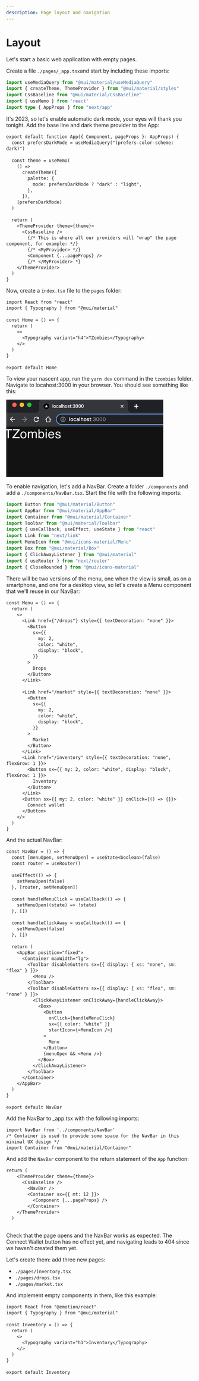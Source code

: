 ```yaml
---
description: Page layout and navigation
---
```


# Layout

Let's start a basic web application with empty pages.

Create a file `./pages/_app.tsx`and start by including these imports:

```typescript
import useMediaQuery from "@mui/material/useMediaQuery"
import { createTheme, ThemeProvider } from "@mui/material/styles"
import CssBaseline from "@mui/material/CssBaseline"
import { useMemo } from 'react'
import type { AppProps } from "next/app"
```

It's 2023, so let's enable automatic dark mode, your eyes will thank you tonight. Add the base line and dark theme provider to the App:

```tsx
export default function App({ Component, pageProps }: AppProps) {
  const prefersDarkMode = useMediaQuery("(prefers-color-scheme: dark)")

  const theme = useMemo(
    () =>
      createTheme({
        palette: {
          mode: prefersDarkMode ? "dark" : "light",
        },
      }),
    [prefersDarkMode]
  )

  return (
    <ThemeProvider theme={theme}>
      <CssBaseline />
        {/* This is where all our providers will "wrap" the page component, for example: */}
        {/* <MyProvider> */}
        <Component {...pageProps} />
        {/* </MyProvider> *}
    </ThemeProvider>
  )
}
```

Now, create a `index.tsx` file to the `pages` folder:

```tsx
import React from "react"
import { Typography } from "@mui/material"

const Home = () => {
  return (
    <>
      <Typography variant="h4">TZombies</Typography>
    </>
  )
}

export default Home
```

To view your nascent app, run the `yarn dev` command in the `tzombies` folder. Navigate to locahost:3000 in your browser. You should see something like this:

![](<../.gitbook/assets/Screenshot 2023-07-09 at 7.22.08 PM.png>)

To enable navigation, let's add a NavBar. Create a folder `./components` and add a `./components/NavBar.tsx`. Start the file with the following imports:

```typescript
import Button from "@mui/material/Button"
import AppBar from "@mui/material/AppBar"
import Container from "@mui/material/Container"
import Toolbar from "@mui/material/Toolbar"
import { useCallback, useEffect, useState } from "react"
import Link from "next/link"
import MenuIcon from "@mui/icons-material/Menu"
import Box from "@mui/material/Box"
import { ClickAwayListener } from "@mui/material"
import { useRouter } from "next/router"
import { CloseRounded } from "@mui/icons-material"
```

There will be two versions of the menu, one when the view is small, as on a smartphone, and one for a desktop view, so let's create a Menu component that we'll reuse in our NavBar:

```tsx
const Menu = () => {
  return (
    <>
      <Link href={"/drops"} style={{ textDecoration: "none" }}>
        <Button
          sx={{
            my: 2,
            color: "white",
            display: "block",
          }}
        >
          Drops
        </Button>
      </Link>

      <Link href="/market" style={{ textDecoration: "none" }}>
        <Button
          sx={{
            my: 2,
            color: "white",
            display: "block",
          }}
        >
          Market
        </Button>
      </Link>
      <Link href="/inventory" style={{ textDecoration: "none", flexGrow: 1 }}>
        <Button sx={{ my: 2, color: "white", display: "block", flexGrow: 1 }}>
          Inventory
        </Button>
      </Link>
      <Button sx={{ my: 2, color: "white" }} onClick={() => {}}>
        Connect wallet
      </Button>
    </>
  )
}
```

And the actual NavBar:

```tsx
const NavBar = () => {
  const [menuOpen, setMenuOpen] = useState<boolean>(false)
  const router = useRouter()

  useEffect(() => {
    setMenuOpen(false)
  }, [router, setMenuOpen])

  const handleMenuClick = useCallback(() => {
    setMenuOpen((state) => !state)
  }, [])

  const handleClickAway = useCallback(() => {
    setMenuOpen(false)
  }, [])

  return (
    <AppBar position="fixed">
      <Container maxWidth="lg">
        <Toolbar disableGutters sx={{ display: { xs: "none", sm: "flex" } }}>
          <Menu />
        </Toolbar>
        <Toolbar disableGutters sx={{ display: { xs: "flex", sm: "none" } }}>
          <ClickAwayListener onClickAway={handleClickAway}>
            <Box>
              <Button
                onClick={handleMenuClick}
                sx={{ color: "white" }}
                startIcon={<MenuIcon />}
              >
                Menu
              </Button>
              {menuOpen && <Menu />}
            </Box>
          </ClickAwayListener>
        </Toolbar>
      </Container>
    </AppBar>
  )
}

export default NavBar
```

Add the NavBar to \_app.tsx with the following imports:

```tsx
import NavBar from '../components/NavBar'
/* Container is used to provide some space for the NavBar in this minimal UX design */
import Container from "@mui/material/Container"
```

And add the `NavBar` component to the return statement of the `App` function:

```tsx
return (
    <ThemeProvider theme={theme}>
      <CssBaseline />
        <NavBar />
        <Container sx={{ mt: 12 }}>
          <Component {...pageProps} />
        </Container>
    </ThemeProvider>
  )
```

\
Check that the page opens and the NavBar works as expected. The Connect Wallet button has no effect yet, and navigating leads to 404 since we haven't created them yet.

Let's create them: add three new pages:

* `./pages/inventory.tsx`
* `./pages/drops.tsx`
* `./pages/market.tsx`

And implement empty components in them, like this example:&#x20;

```tsx
import React from "@emotion/react"
import { Typography } from "@mui/material"

const Inventory = () => {
  return (
    <>
      <Typography variant="h1">Inventory</Typography>
    </>
  )
}

export default Inventory
```
